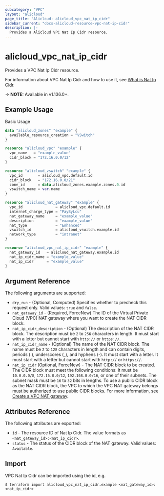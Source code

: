 ```yaml
---
subcategory: "VPC"
layout: "alicloud"
page_title: "Alicloud: alicloud_vpc_nat_ip_cidr"
sidebar_current: "docs-alicloud-resource-vpc-nat-ip-cidr"
description: |-
  Provides a Alicloud VPC Nat Ip Cidr resource.
---
```


# alicloud\_vpc\_nat\_ip\_cidr

Provides a VPC Nat Ip Cidr resource.

For information about VPC Nat Ip Cidr and how to use it, see [What is Nat Ip Cidr](https://www.alibabacloud.com/help/doc-detail/281972.htm).

-> **NOTE:** Available in v1.136.0+.

## Example Usage

Basic Usage

```terraform
data "alicloud_zones" "example" {
  available_resource_creation = "VSwitch"
}

resource "alicloud_vpc" "example" {
  vpc_name   = "example_value"
  cidr_block = "172.16.0.0/12"
}

resource "alicloud_vswitch" "example" {
  vpc_id       = alicloud_vpc.default.id
  cidr_block   = "172.16.0.0/21"
  zone_id      = data.alicloud_zones.example.zones.0.id
  vswitch_name = var.name
}

resource "alicloud_nat_gateway" "example" {
  vpc_id               = alicloud_vpc.default.id
  internet_charge_type = "PayByLcu"
  nat_gateway_name     = "example_value"
  description          = "example_value"
  nat_type             = "Enhanced"
  vswitch_id           = alicloud_vswitch.example.id
  network_type         = "intranet"
}

resource "alicloud_vpc_nat_ip_cidr" "example" {
  nat_gateway_id   = alicloud_nat_gateway.example.id
  nat_ip_cidr_name = "example_value"
  nat_ip_cidr      = "example_value"
}

```

## Argument Reference

The following arguments are supported:

* `dry_run` - (Optional, Computed) Specifies whether to precheck this request only. Valid values: `true` and `false`.
* `nat_gateway_id` - (Required, ForceNew) The ID of the Virtual Private Cloud (VPC) NAT gateway where you want to create the NAT CIDR block.
* `nat_ip_cidr_description` - (Optional) The description of the NAT CIDR block. The description must be `2` to `256` characters in length. It must start with a letter but cannot start with `http://` or `https://`.
* `nat_ip_cidr_name` - (Optional) The name of the NAT CIDR block. The name must be `2` to `128` characters in length and can contain digits, periods (.), underscores (_), and hyphens (-). It must start with a letter. It must start with a letter but cannot start with `http://` or `https://`.
* `nat_ip_cidr` (Optional, ForceNew) - The NAT CIDR block to be created. The CIDR block must meet the following conditions: It must be `10.0.0.0/8`, `172.16.0.0/12`, `192.168.0.0/16`, or one of their subnets. The subnet mask must be `16` to `32` bits in lengths. To use a public CIDR block as the NAT CIDR block, the VPC to which the VPC NAT gateway belongs must be authorized to use public CIDR blocks. For more information, see [Create a VPC NAT gateway](https://www.alibabacloud.com/help/doc-detail/268230.htm).

## Attributes Reference

The following attributes are exported:

* `id` - The resource ID of Nat Ip Cidr. The value formats as `<nat_gateway_id>:<nat_ip_cidr>`.
* `status` - The status of the CIDR block of the NAT gateway. Valid values: `Available`.

## Import

VPC Nat Ip Cidr can be imported using the id, e.g.

```shell
$ terraform import alicloud_vpc_nat_ip_cidr.example <nat_gateway_id>:<nat_ip_cidr>
```
